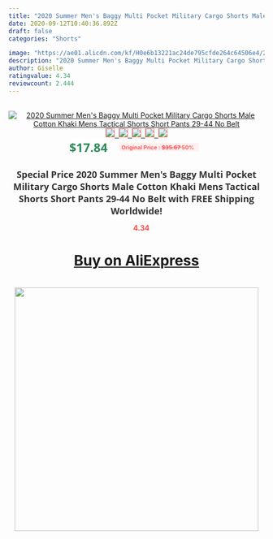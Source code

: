 ```yaml
---
title: "2020 Summer Men's Baggy Multi Pocket Military Cargo Shorts Male Cotton Khaki Mens Tactical Shorts Short Pants 29-44 No Belt"
date: 2020-09-12T10:40:36.892Z
draft: false
categories: "Shorts"

image: "https://ae01.alicdn.com/kf/H0e6b13221ac24de795cfde264c64506e4/2020-Summer-Men-s-Baggy-Multi-Pocket-Military-Cargo-Shorts-Male-Cotton-Khaki-Mens-Tactical-Shorts.jpg"
description: "2020 Summer Men's Baggy Multi Pocket Military Cargo Shorts Male Cotton Khaki Mens Tactical Shorts Short Pants 29-44 No Belt"
author: Giselle
ratingvalue: 4.34
reviewcount: 2.444
---
```

<br>
<div style="text-align: center;">
<a href="https://s.click.aliexpress.com/e/_A17H3n" target="_blank" rel="nofollow noopener noreferrer"><img alt="2020 Summer Men's Baggy Multi Pocket Military Cargo Shorts Male Cotton Khaki Mens Tactical Shorts Short Pants 29-44 No Belt" class="magnifier-image" src="https://ae01.alicdn.com/kf/H0e6b13221ac24de795cfde264c64506e4/2020-Summer-Men-s-Baggy-Multi-Pocket-Military-Cargo-Shorts-Male-Cotton-Khaki-Mens-Tactical-Shorts.jpg_640x640.jpg">
<br>
<img style="border:1px solid salmon" src="https://ae01.alicdn.com/kf/H0e6b13221ac24de795cfde264c64506e4/2020-Summer-Men-s-Baggy-Multi-Pocket-Military-Cargo-Shorts-Male-Cotton-Khaki-Mens-Tactical-Shorts.jpg_120x120.jpg">&nbsp;&nbsp;<img style="border:1px solid salmon" src="https://ae01.alicdn.com/kf/H3f2bc6bd4fbe49ef84fffd7153ffa082H/2020-Summer-Men-s-Baggy-Multi-Pocket-Military-Cargo-Shorts-Male-Cotton-Khaki-Mens-Tactical-Shorts.jpg_120x120.jpg">&nbsp;&nbsp;<img style="border:1px solid salmon" src="https://ae01.alicdn.com/kf/He175e4e1386446f4aade0829733e58e7O/2020-Summer-Men-s-Baggy-Multi-Pocket-Military-Cargo-Shorts-Male-Cotton-Khaki-Mens-Tactical-Shorts.jpg_120x120.jpg">&nbsp;&nbsp;<img style="border:1px solid salmon" src="https://ae01.alicdn.com/kf/H3b4e3705e4444322a61f9c19176f99309/2020-Summer-Men-s-Baggy-Multi-Pocket-Military-Cargo-Shorts-Male-Cotton-Khaki-Mens-Tactical-Shorts.jpg_120x120.jpg">&nbsp;&nbsp;<img style="border:1px solid salmon" src="https://ae01.alicdn.com/kf/H42a0764a34544a4295a7792c9b83126cb/2020-Summer-Men-s-Baggy-Multi-Pocket-Military-Cargo-Shorts-Male-Cotton-Khaki-Mens-Tactical-Shorts.jpg_120x120.jpg"></a></div><br0>
<div style="text-align: center;"><span style="background-color: white; border: 0px; box-sizing: border-box; color: seagreen; display: inline-block; font-family: &quot;open sans&quot; , &quot;arial&quot; , &quot;helvetica&quot; , sans-serif , &quot;heiti&quot;; font-size: 24px; font-stretch: inherit; font-weight: 700; line-height: inherit; margin: 0px 10px 0px 0px; padding: 0px; vertical-align: middle;">$17.84 </span>
<span style="background: rgb(255 , 241 , 241); border-radius: 3px; border: 0px; box-sizing: border-box; color: #ff4747; display: inline-block; font-family: inherit; font-size: 12px; font-stretch: inherit; font-style: inherit; font-variant: inherit; font-weight: 600; line-height: inherit; margin: 0px; padding: 2px 5px; transform: scale(0.9); vertical-align: middle;">Original Price : <b style="text-decoration: line-through;">$35.67 </b> 50%&nbsp;&nbsp;</span></div>
<h1 style="color: #333333; display: inline-block; font-family: &quot;open sans&quot; , &quot;arial&quot; , &quot;helvetica&quot; , sans-serif , &quot;heiti&quot;; font-size: 18px; font-stretch: inherit; font-weight: 700; text-align: center;">Special Price 2020 Summer Men's Baggy Multi Pocket Military Cargo Shorts Male Cotton Khaki Mens Tactical Shorts Short Pants 29-44 No Belt with FREE Shipping Worldwide!</h1>
<div style="color: #ff4747; text-align: center;">
<img src="https://4.bp.blogspot.com/-M0ZcTcb-5uY/XleCXlxnR4I/AAAAAAAAAEc/OrjgMkXV1oMQFaCRZj5HQwOCBcu3w1FegCPcBGAYYCw/s1600/star.png" style="height: 15px;">&nbsp;<b>4.34</b></div>
<div class="button_cont" align="center"><a class="buynow_a" href="https://s.click.aliexpress.com/e/_A17H3n" target="_blank" rel="nofollow noopener noreferrer"><H1>Buy on AliExpress</H1></a></div><br>
<div class="separator" style="clear: both; text-align: center;">
<img src="https://lh3.googleusercontent.com/-pTy5HemUv9M/XlePHvY0dAI/AAAAAAAAAE4/0nX5iRUoIWY8eMW9Dpxeirr157OZliDIgCLcBGAsYHQ/s1600/badge.gif" width="480">
</div>
